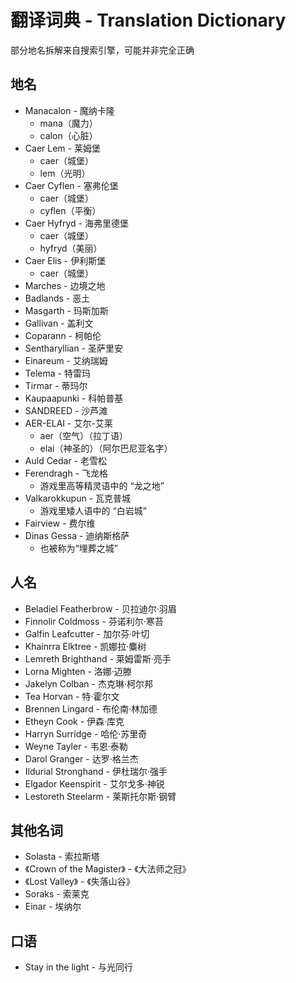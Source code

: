 # 翻译词典 - Translation Dictionary

部分地名拆解来自搜索引擎，可能并非完全正确

## 地名

* Manacalon - 魔纳卡隆
    * mana（魔力）
    * calon（心脏）
* Caer Lem - 莱姆堡
    * caer（城堡）
    * lem（光明）
* Caer Cyflen - 塞弗伦堡
    * caer（城堡）
    * cyflen（平衡）
* Caer Hyfryd - 海弗里德堡
    * caer（城堡）
    * hyfryd（美丽）
* Caer Elis - 伊利斯堡
    * caer（城堡）
* Marches - 边境之地
* Badlands - 恶土
* Masgarth - 玛斯加斯
* Gallivan - 盖利文
* Coparann - 柯帕伦
* Sentharyllian - 圣萨里安
* Einareum - 艾纳瑞姆
* Telema - 特雷玛
* Tirmar - 蒂玛尔
* Kaupaapunki - 科帕普基
* SANDREED - 沙芦滩
* AER-ELAI - 艾尔-艾莱
    * aer（空气）（拉丁语）
    * elai（神圣的）（阿尔巴尼亚名字）
* Auld Cedar - 老雪松
* Ferendragh - 飞龙格
    * 游戏里高等精灵语中的 “龙之地”
* Valkarokkupun - 瓦克普城
    * 游戏里矮人语中的 “白岩城”
* Fairview - 费尔维
* Dinas Gessa - 迪纳斯格萨
    * 也被称为“埋葬之城”

## 人名

* Beladiel Featherbrow - 贝拉迪尔·羽眉
* Finnolir Coldmoss - 芬诺利尔·寒苔
* Galfin Leafcutter - 加尔芬·叶切
* Khainrra Elktree - 凯娜拉·麋树
* Lemreth Brighthand - 莱姆雷斯·亮手
* Lorna Mighten - 洛娜·迈滕
* Jakelyn Colban - 杰克琳·柯尔邦
* Tea Horvan - 特·霍尔文
* Brennen Lingard - 布伦南·林加德
* Etheyn Cook - 伊森·库克
* Harryn Surridge - 哈伦·苏里奇
* Weyne Tayler - 韦恩·泰勒
* Darol Granger - 达罗·格兰杰
* Ildurial Stronghand - 伊杜瑞尔·强手
* Elgador Keenspirit - 艾尔戈多·神锐
* Lestoreth Steelarm - 莱斯托尔斯·钢臂

## 其他名词

* Solasta - 索拉斯塔
* 《Crown of the Magister》 - 《大法师之冠》
* 《Lost Valley》 - 《失落山谷》
* Soraks - 索莱克
* Einar - 埃纳尔

## 口语

* Stay in the light - 与光同行
